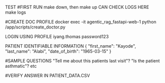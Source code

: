 TEST
#FIRST RUN
make down, then
make up
CAN CHECK LOGS HERE make logs


#CREATE DOC PROFILE
docker exec -it agentic_rag_fastapi-web-1 python /app/scripts/create_doctor.py

LOGIN USING PROFILE
iyang.thomas
password123

PATIENT IDENTIFIABLE INFORMATION
{
  "first_name": "Kayode",
  "last_name": "Alabi",
  "date_of_birth": "1965-03-15"
}

#SAMPLE QUESTIONS
"Tell me about this patients last visit"?
"Is the patient asthmatic"?
etc

#VERIFY ANSWER IN PATIENT_DATA.CSV